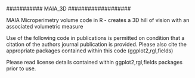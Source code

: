 ########### MAIA_3D ###################

MAIA Microperimetry volume code in R - creates a 3D hill of vision with an associated volumetric measure

Use of the following code in publications is permitted on condition that a citation of the authors journal 
publication is provided.  Please also cite the appropriate packages contained within this code 
(ggplot2,rgl,fields)
 
 Please read license details contained within ggplot2,rgl,fields packages prior to use.
